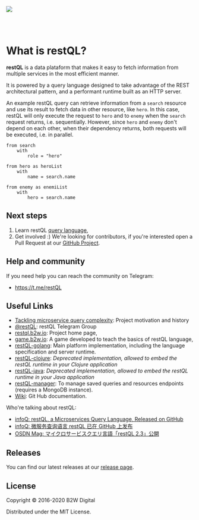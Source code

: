 <img name="logo" src="./assets/images/logo_text.svg?sanitize=true">

<br/><br/>

# What is restQL?

**restQL** is a data plataform that makes it easy to fetch information from multiple services in the most efficient manner.

It is powered by a query language designed to take advantage of the REST architectural pattern, and a performant runtime built as an HTTP server.

An example restQL query can retrieve information from a `search` resource and use its result to fetch data in other resource, like `hero`. In this case, restQL will only execute the request to `hero` and to `enemy` when the `search` request returns, i.e. sequentially. However, since `hero` and `enemy` don't depend on each other, when their dependency returns, both requests will be executed, i.e. in parallel.

```
from search
    with
        role = "hero"

from hero as heroList
    with
        name = search.name

from enemy as enemiList
    with
        hero = search.name
```

## Next steps

1. Learn restQL [query language](/restql/query-language.md),
2. Get involved :) We're looking for contributors, if you're interested open a Pull Request at our [GitHub Project](https://github.com/b2wdigital/restQL-golang).

## Help and community

If you need help you can reach the community on Telegram:

- https://t.me/restQL

## Useful Links

- [Tackling microservice query complexity](https://medium.com/b2w-engineering/restql-tackling-microservice-query-complexity-27def5d09b40): Project motivation and history
- [@restQL](https://t.me/restQL): restQL Telegram Group
- [restql.b2w.io](http://restql.b2w.io): Project home page,
- [game.b2w.io](http://game.restql.b2w.io/): A game developed to teach the basics of restQL language,
- [restQL-golang](https://github.com/b2wdigital/restQL-golang): Main platform implementation, including the language specification and server runtime.
- [restQL-clojure](https://github.com/B2W-BIT/restQL-clojure): _Deprecated implementation, allowed to embed the restQL runtime in your Clojure application_
- [restQL-java](https://github.com/B2W-BIT/restQL-java): _Deprecated implementation, allowed to embed the restQL runtime in your Java application_
- [restQL-manager](https://github.com/B2W-BIT/restQL-manager): To manage saved queries and resources endpoints (requires a MongoDB instance).
- [Wiki](https://github.com/B2W-BIT/restQL-http/wiki/RestQL-Query-Language): Git Hub documentation.

Who're talking about restQL:

- [infoQ: restQL, a Microservices Query Language, Released on GitHub](https://www.infoq.com/news/2018/01/restql-released)
- [infoQ: 微服务查询语言 restQL 已在 GitHub 上发布](http://www.infoq.com/cn/news/2018/01/restql-released)
- [OSDN Mag: マイクロサービスクエリ言語「restQL 2.3」公開](https://mag.osdn.jp/18/01/12/160000)

## Releases

You can find our latest releases at our [release page](https://github.com/b2wdigital/restQL-golang/releases).

## License

Copyright © 2016-2020 B2W Digital

Distributed under the MIT License.
